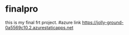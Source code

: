 # finalpro
this is my final frt project.
#azure link https://jolly-ground-0a5569c10.2.azurestaticapps.net
